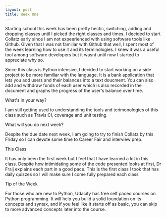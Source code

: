 ```yaml
---
layout: post
title: Week One
---
```



Starting school this week has been pretty hectic, switching, adding and dropping classes until I picked the right classes and times. I decided to start Collatz early since I am not expeerienced with using software tools like Github. Given that I was not familiar with Github that well, I spent most of the week learning how to use it and its terminologies. I knew it was a useful tool among software developers but it wasnt until now I started to appreciate why so.

Since this class is Python intensive, I decided to start working on a side project to be more familiar with the language. It is a bank application that lets you add users and their balances into a text doucment. You can also add and withdraw funds of each user which is also recorded in the document and graphs the progress of the user's balance over time.

What's in your way?

I am still getting used to understanding the tools and terimonologies of this class such as Travis CI, coverage and unit testing. 

What will you do next week?

Despite the due date next week, I am going to try to finish Collatz by this Friday so I can devote some time to Career Fair and interview prep.

This Class

It has only been the first week but I feel that I have learned a lot in this class. Despite how intimidating some of the code presented looks at first, Dr Fraij explains each part in a good pace. This is the first class I took that has daily quizzes so I will make sure I come fully prepared each class

Tip of the Week

For those who are new to Python, Udacity has free self paced courses on Python programming. It will help you build a solid foundation on its concepts and syntax, and if you feel like it starts off as basic, you can skip to more advanced concepts later into the course.

